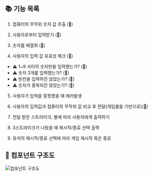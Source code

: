 ## 📚 기능 목록

1. 컴퓨터의 무작위 숫자 값 추출 (🔴)
2. 사용자로부터 입력받기 (🔴)

3. 숫자를 배열화 (🔴)

4. 사용자의 입력 값 유효성 체크 (🔴)

- ⚠️ 1~9 사이의 숫자만을 입력했는가? (🔴)
- ⚠️ 숫자 3개를 입력했는가? (🔴)
- ⚠️ 빈칸을 입력하진 않았는가? (🔴)
- ⚠️ 숫자가 중복되진 않았는가? (🔴)

5. 사용자가 입력을 잘못했을 때 에러발생

6. 사용자의 입력값과 컴퓨터의 무작위 값 비교 후 전달(게임룰을 기반으로)(🔴)

7. 전달 받은 스트라이크, 볼에 따라 사용자에게 출력하기

8. 3스트라이크가 나왔을 때 재시작/종료 선택 출력

9. 유저의 재시작/종료 선택에 따라 게임 재시작 혹은 종료

## 📑 컴포넌트 구조도

![컴포넌트 구조도](../img/component.png)
